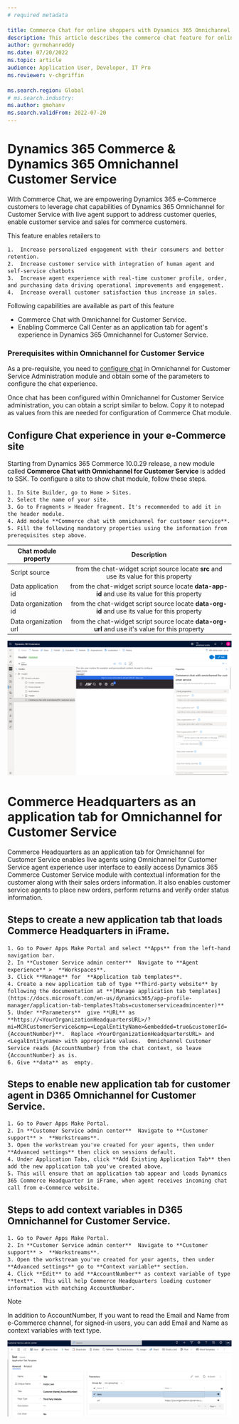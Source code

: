 ```yaml
---
# required metadata

title: Commerce Chat for online shoppers with Dynamics 365 Omnichannel Customer Service
description: This article describes the commerce chat feature for online shoppers by integrating Dynamics 365 Commerce with Dynamics 365 Omnichannel Customer Service.
author: gvrmohanreddy
ms.date: 07/20/2022
ms.topic: article
audience: Application User, Developer, IT Pro
ms.reviewer: v-chgriffin

ms.search.region: Global
# ms.search.industry: 
ms.author: gmohanv
ms.search.validFrom: 2022-07-20
---
```


# Dynamics 365 Commerce & Dynamics 365 Omnichannel Customer Service 

With Commerce Chat, we are empowering Dynamics 365 e-Commerce customers to leverage chat capabilities of Dynamics 365 Omnichannel for Customer Service with live agent support to address customer queries, enable customer service and sales for commerce customers. 

This feature enables retailers to

	1.  Increase personalized engagement with their consumers and better retention.
	2.  Increase customer service with integration of human agent and self-service chatbots
	3.  Increase agent experience with real-time customer profile, order, and purchasing data driving operational improvements and engagement.
	4.  Increase overall customer satisfaction thus increase in sales.
 

Following capabilities are available as part of this feature

 - Commerce Chat with Omnichannel for Customer Service.
 - Enabling Commerce Call Center as an application tab for agent's experience in Dynamics 365 Omnichannel for Customer Service.



### Prerequisites within Omnichannel for Customer Service 

As a pre-requisite, you need to [configure chat](https://docs.microsoft.com/en-us/dynamics365/customer-service/set-up-chat-widget) in Omnichannel for Customer Service Administration module and obtain some of the parameters to configure the chat experience. 

Once chat has been configured within Omnichannel for Customer Service administration, you can obtain a script similar to below. Copy it to notepad as values from this are needed for configuration of Commerce Chat module. 

<script id="Microsoft_Omnichannel_LCWidget" src="https://oc-cdn-ocprod.azureedge.net/livechatwidget/scripts/LiveChatBootstrapper.js" data-app-id="xxxx-xxx-4be7-bcd5-1d118ecffe1f" data-org-id="5a0e73c0-xxxx-xxxxx-xxx-76df135f375d" data-org-url="https://xxsxxxxssdb348f-crm.omnichannelengagementhub.com"></script>

## Configure Chat experience in your e-Commerce site 
Starting from Dynamics 365 Commerce 10.0.29 release, a new module called **Commerce Chat with Omnichannel for Customer Service** is added to SSK.  To configure a site to show chat module, follow these steps.

	1. In Site Builder, go to Home > Sites.
	2. Select the name of your site.
	3. Go to Fragments > Header fragment. It's recommended to add it in the header module. 
	4. Add module **Commerce chat with omnichannel for customer service**.
	5. Fill the following mandatory properties using the information from prerequisites step above. 
	
| Chat module property| Description  |
| ------------- |:--------------:|
| Script source | from the chat-widget script source locate **src** and use its value for this property|
| Data application id      | from the chat-widget script source locate **data-app-id** and use its value for this property|
| Data organization id      | from the chat-widget script source locate **data-org-id** and use its value for this property|
| Data organization url     | from the chat-widget script source locate **data-org-url** and use it's value for this property|

![Dynamics 365 Commerce Site Builder - Commerce Chat module](media/Sitebuilder-header-fragment-chat-module.png)







# Commerce Headquarters as an application tab for Omnichannel for Customer Service

Commerce Headquarters as an application tab for Omnichannel for Customer Service enables live agents using Omnichannel for Customer Service agent experience user interface to easily access Dynamics 365 Commerce Customer Service module with contextual information for the customer along with their sales orders information. It also enables customer service agents to place new orders, perform returns and verify order status information. 

## Steps to create a new application tab that loads Commerce Headquarters in iFrame. 
	1. Go to Power Apps Make Portal and select **Apps** from the left-hand navigation bar.
	2. In **Customer Service admin center**  Navigate to **Agent experience** >  **Workspaces**.
	3. Click **Manage** for  **Application tab templates**. 
	4. Create a new application tab of type **Third-party website** by following the documentation at **[Manage application tab templates](https://docs.microsoft.com/en-us/dynamics365/app-profile-manager/application-tab-templates?tabs=customerserviceadmincenter)**
	5. Under **Parameters**  give **URL** as **https://<YourOrganizationHeadquartersURL>/?mi=MCRCustomerService&cmp=<LegalEntityName>&embedded=true&customerId={AccountNumber}**.  Replace <YourOrganizationHeadquartersURL> and <LegalEntityname> with appropriate values.  Omnichannel Customer Service reads {AccountNumber} from the chat context, so leave {AccountNumber} as is.
	6. Give **data** as  empty.


## Steps to enable new application tab for customer agent in D365 Omnichannel for Customer Service.
	1. Go to Power Apps Make Portal.
	2. In **Customer Service admin center**  Navigate to **Customer support** >  **Workstreams**.
	3. Open the workstream you've created for your agents, then under **Advanced settings** then click on sessions default. 
	4. Under Application Tabs, click **Add Existing Application Tab** then add the new application tab you've created above.
	5. This will ensure that an application tab appear and loads Dynamics 365 Commerce Headquarter in iFrame, when agent receives incoming chat call from e-Commerce website.  

## Steps to add context variables in D365 Omnichannel for Customer Service.

	1. Go to Power Apps Make Portal.
	2. In **Customer Service admin center**  Navigate to **Customer support** >  **Workstreams**.
	3. Open the workstream you've created for your agents, then under **Advanced settings** go to **Context variable** section. 
	4. Click **Edit** to add **AccountNumber** as context variable of type **text**.  This will help Commerce Headquarters loading customer information with matching AccountNumber. 

> [!Note] 
>In addition to AccountNumber, If you want to read the Email and Name from e-Commerce channel, for signed-in users, you can add Email and Name as context variables with text type. 

![Dynamics 365 Omnichannel Customer Service - Application tab creation](media/OC-CS-Admin-Application-Tab-Parameters.png)




